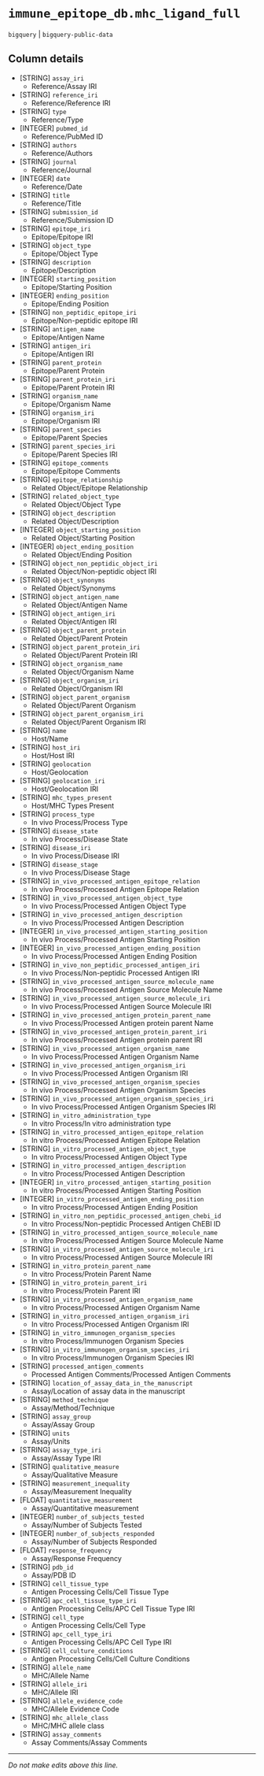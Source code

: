 # `immune_epitope_db.mhc_ligand_full`
`bigquery` | `bigquery-public-data`

## Column details
* [STRING]    `assay_iri`
  - Reference/Assay IRI
* [STRING]    `reference_iri`
  - Reference/Reference IRI
* [STRING]    `type`
  - Reference/Type
* [INTEGER]   `pubmed_id`
  - Reference/PubMed ID
* [STRING]    `authors`
  - Reference/Authors
* [STRING]    `journal`
  - Reference/Journal
* [INTEGER]   `date`
  - Reference/Date
* [STRING]    `title`
  - Reference/Title
* [STRING]    `submission_id`
  - Reference/Submission ID
* [STRING]    `epitope_iri`
  - Epitope/Epitope IRI
* [STRING]    `object_type`
  - Epitope/Object Type
* [STRING]    `description`
  - Epitope/Description
* [INTEGER]   `starting_position`
  - Epitope/Starting Position
* [INTEGER]   `ending_position`
  - Epitope/Ending Position
* [STRING]    `non_peptidic_epitope_iri`
  - Epitope/Non-peptidic epitope IRI
* [STRING]    `antigen_name`
  - Epitope/Antigen Name
* [STRING]    `antigen_iri`
  - Epitope/Antigen IRI
* [STRING]    `parent_protein`
  - Epitope/Parent Protein
* [STRING]    `parent_protein_iri`
  - Epitope/Parent Protein IRI
* [STRING]    `organism_name`
  - Epitope/Organism Name
* [STRING]    `organism_iri`
  - Epitope/Organism IRI
* [STRING]    `parent_species`
  - Epitope/Parent Species
* [STRING]    `parent_species_iri`
  - Epitope/Parent Species IRI
* [STRING]    `epitope_comments`
  - Epitope/Epitope Comments
* [STRING]    `epitope_relationship`
  - Related Object/Epitope Relationship
* [STRING]    `related_object_type`
  - Related Object/Object Type
* [STRING]    `object_description`
  - Related Object/Description
* [INTEGER]   `object_starting_position`
  - Related Object/Starting Position
* [INTEGER]   `object_ending_position`
  - Related Object/Ending Position
* [STRING]    `object_non_peptidic_object_iri`
  - Related Object/Non-peptidic object IRI
* [STRING]    `object_synonyms`
  - Related Object/Synonyms
* [STRING]    `object_antigen_name`
  - Related Object/Antigen Name
* [STRING]    `object_antigen_iri`
  - Related Object/Antigen IRI
* [STRING]    `object_parent_protein`
  - Related Object/Parent Protein
* [STRING]    `object_parent_protein_iri`
  - Related Object/Parent Protein IRI
* [STRING]    `object_organism_name`
  - Related Object/Organism Name
* [STRING]    `object_organism_iri`
  - Related Object/Organism IRI
* [STRING]    `object_parent_organism`
  - Related Object/Parent Organism
* [STRING]    `object_parent_organism_iri`
  - Related Object/Parent Organism IRI
* [STRING]    `name`
  - Host/Name
* [STRING]    `host_iri`
  - Host/Host IRI
* [STRING]    `geolocation`
  - Host/Geolocation
* [STRING]    `geolocation_iri`
  - Host/Geolocation IRI
* [STRING]    `mhc_types_present`
  - Host/MHC Types Present
* [STRING]    `process_type`
  - In vivo Process/Process Type
* [STRING]    `disease_state`
  - In vivo Process/Disease State
* [STRING]    `disease_iri`
  - In vivo Process/Disease IRI
* [STRING]    `disease_stage`
  - In vivo Process/Disease Stage
* [STRING]    `in_vivo_processed_antigen_epitope_relation`
  - In vivo Process/Processed Antigen Epitope Relation
* [STRING]    `in_vivo_processed_antigen_object_type`
  - In vivo Process/Processed Antigen Object Type
* [STRING]    `in_vivo_processed_antigen_description`
  - In vivo Process/Processed Antigen Description
* [INTEGER]   `in_vivo_processed_antigen_starting_position`
  - In vivo Process/Processed Antigen Starting Position
* [INTEGER]   `in_vivo_processed_antigen_ending_position`
  - In vivo Process/Processed Antigen Ending Position
* [STRING]    `in_vivo_non_peptidic_processed_antigen_iri`
  - In vivo Process/Non-peptidic Processed Antigen IRI
* [STRING]    `in_vivo_processed_antigen_source_molecule_name`
  - In vivo Process/Processed Antigen Source Molecule Name
* [STRING]    `in_vivo_processed_antigen_source_molecule_iri`
  - In vivo Process/Processed Antigen Source Molecule IRI
* [STRING]    `in_vivo_processed_antigen_protein_parent_name`
  - In vivo Process/Processed Antigen protein parent Name
* [STRING]    `in_vivo_processed_antigen_protein_parent_iri`
  - In vivo Process/Processed Antigen protein parent IRI
* [STRING]    `in_vivo_processed_antigen_organism_name`
  - In vivo Process/Processed Antigen Organism Name
* [STRING]    `in_vivo_processed_antigen_organism_iri`
  - In vivo Process/Processed Antigen Organism IRI
* [STRING]    `in_vivo_processed_antigen_organism_species`
  - In vivo Process/Processed Antigen Organism Species
* [STRING]    `in_vivo_processed_antigen_organism_species_iri`
  - In vivo Process/Processed Antigen Organism Species IRI
* [STRING]    `in_vitro_administration_type`
  - In vitro Process/In vitro administration type
* [STRING]    `in_vitro_processed_antigen_epitope_relation`
  - In vitro Process/Processed Antigen Epitope Relation
* [STRING]    `in_vitro_processed_antigen_object_type`
  - In vitro Process/Processed Antigen Object Type
* [STRING]    `in_vitro_processed_antigen_description`
  - In vitro Process/Processed Antigen Description
* [INTEGER]   `in_vitro_processed_antigen_starting_position`
  - In vitro Process/Processed Antigen Starting Position
* [INTEGER]   `in_vitro_processed_antigen_ending_position`
  - In vitro Process/Processed Antigen Ending Position
* [STRING]    `in_vitro_non_peptidic_processed_antigen_chebi_id`
  - In vitro Process/Non-peptidic Processed Antigen ChEBI ID
* [STRING]    `in_vitro_processed_antigen_source_molecule_name`
  - In vitro Process/Processed Antigen Source Molecule Name
* [STRING]    `in_vitro_processed_antigen_source_molecule_iri`
  - In vitro Process/Processed Antigen Source Molecule IRI
* [STRING]    `in_vitro_protein_parent_name`
  - In vitro Process/Protein Parent Name
* [STRING]    `in_vitro_protein_parent_iri`
  - In vitro Process/Protein Parent IRI
* [STRING]    `in_vitro_processed_antigen_organism_name`
  - In vitro Process/Processed Antigen Organism Name
* [STRING]    `in_vitro_processed_antigen_organism_iri`
  - In vitro Process/Processed Antigen Organism IRI
* [STRING]    `in_vitro_immunogen_organism_species`
  - In vitro Process/Immunogen Organism Species
* [STRING]    `in_vitro_immunogen_organism_species_iri`
  - In vitro Process/Immunogen Organism Species IRI
* [STRING]    `processed_antigen_comments`
  - Processed Antigen Comments/Processed Antigen Comments
* [STRING]    `location_of_assay_data_in_the_manuscript`
  - Assay/Location of assay data in the manuscript
* [STRING]    `method_technique`
  - Assay/Method/Technique
* [STRING]    `assay_group`
  - Assay/Assay Group
* [STRING]    `units`
  - Assay/Units
* [STRING]    `assay_type_iri`
  - Assay/Assay Type IRI
* [STRING]    `qualitative_measure`
  - Assay/Qualitative Measure
* [STRING]    `measurement_inequality`
  - Assay/Measurement Inequality
* [FLOAT]     `quantitative_measurement`
  - Assay/Quantitative measurement
* [INTEGER]   `number_of_subjects_tested`
  - Assay/Number of Subjects Tested
* [INTEGER]   `number_of_subjects_responded`
  - Assay/Number of Subjects Responded
* [FLOAT]     `response_frequency`
  - Assay/Response Frequency
* [STRING]    `pdb_id`
  - Assay/PDB ID
* [STRING]    `cell_tissue_type`
  - Antigen Processing Cells/Cell Tissue Type
* [STRING]    `apc_cell_tissue_type_iri`
  - Antigen Processing Cells/APC Cell Tissue Type IRI
* [STRING]    `cell_type`
  - Antigen Processing Cells/Cell Type
* [STRING]    `apc_cell_type_iri`
  - Antigen Processing Cells/APC Cell Type IRI
* [STRING]    `cell_culture_conditions`
  - Antigen Processing Cells/Cell Culture Conditions
* [STRING]    `allele_name`
  - MHC/Allele Name
* [STRING]    `allele_iri`
  - MHC/Allele IRI
* [STRING]    `allele_evidence_code`
  - MHC/Allele Evidence Code
* [STRING]    `mhc_allele_class`
  - MHC/MHC allele class
* [STRING]    `assay_comments`
  - Assay Comments/Assay Comments

-------------------------------------------------------------------------------
*Do not make edits above this line.*
